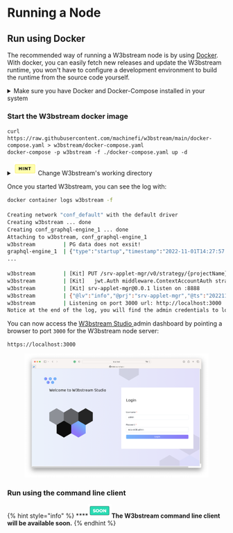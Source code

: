 # Running a Node

## Run using Docker

The recommended way of running a W3bstream node is by using [Docker](https://www.docker.com/). With docker, you can easily fetch new releases and update the W3bstream runtime, you won't have to configure a development environment to build the runtime from the source code yourself.

<details>

<summary>Make sure you have Docker and Docker-Compose installed in your system</summary>

Install Docker from the official website:

[https://www.docker.com](https://www.docker.com)

Once you have Docker installed in your system, make sure your user is allowed to run the docker command with:

```bash
 sudo usermod -aG docker $USER
```

Log out and log back in so that your group membership is re-evaluated, then verify that you can run `docker` commands without `sudo`

```bash
docker run hello-world
```

</details>

### Start the W3bstream docker image

```
curl https://raw.githubusercontent.com/machinefi/w3bstream/main/docker-compose.yaml > w3bstream/docker-compose.yaml
docker-compose -p w3bstream -f ./docker-compose.yaml up -d
```

<details>

<summary><img src="../.gitbook/assets/image (6).png" alt="" data-size="original"> Change W3bstream's working directory</summary>

By default, W3bstream will store data in the current folder. If required, you can set the working directory by exporting the following before running the image:&#x20;

`export WS_WORKING_DIR=path_to_the_w3bstream_folder`

</details>

Once you started W3bstream, you can see the log with:

```bash
docker container logs w3bstream -f

Creating network "conf_default" with the default driver
Creating w3bstream ... done
Creating conf_graphql-engine_1 ... done
Attaching to w3bstream, conf_graphql-engine_1
w3bstream         | PG data does not exsit!
graphql-engine_1  | {"type":"startup","timestamp":"2022-11-01T14:27:57.754+0000","level":"info","detail":{"kind":"server_configuration","info":{"live_query_options":{"batch_size":100,"refetch_delay":1},
...

w3bstream         | [Kit] PUT /srv-applet-mgr/v0/strategy/{projectName}/{strategyID}
w3bstream         | [Kit] 	jwt.Auth middleware.ContextAccountAuth strategy.UpdateStrategy
w3bstream         | [Kit] srv-applet-mgr@0.0.1 listen on :8888
w3bstream         | {"@lv":"info","@prj":"srv-applet-mgr","@ts":"20221101-142810.513Z","msg":"admin created"}
w3bstream         | Listening on port 3000 url: http://localhost:3000
Notice at the end of the log, you will find the admin credentials to log in and interact with the W3bstream runtime:
```

You can now access the [W3bstream Studio ](w3bstream-studio/)admin dashboard by pointing a browser to port `3000` for the W3bstream node server:

```
https://localhost:3000
```

<figure><img src="../.gitbook/assets/image (6) (1).png" alt=""><figcaption></figcaption></figure>

### Run using the command line client

{% hint style="info" %}
****<img src="../.gitbook/assets/image (7) (2).png" alt="" data-size="original">**The W3bstream command line client will be available soon.**
{% endhint %}
